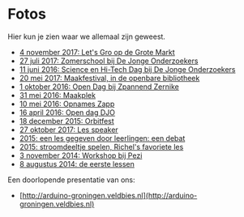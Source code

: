 # Fotos

Hier kun je zien waar we allemaal zijn geweest.

 * [4 november 2017: Let's Gro op de Grote Markt](20171104LetsGro/README.md)
 * [27 juli 2017: Zomerschool bij De Jonge Onderzoekers](20170727Zomerschool/README.md)
 * [11 juni 2016: Science en Hi-Tech Dag bij De Jonge Onderzoekers](20170611ScienceEnHiTechDag/README.md)
 * [20 mei 2017: Maakfestival, in de openbare bibliotheek](20170520Maakfestival/README.md)
 * [1 oktober 2016: Open Dag bij Zpannend Zernike](20161001ZpannendZernike/README.md)
 * [31 mei 2016: Maakplek](20160531Maakplek/README.md)
 * [10 mei 2016: Opnames Zapp](20160510Zapp/README.md)
 * [16 april 2016: Open dag DJO](20160417OpenDag/README.md)
 * [18 december 2015: Orbitfest](20151218OrbitFest/README.md)
 * [27 oktober 2017: Les speaker](20151027LesSpeaker/README.md)
 * [2015: een les gegeven door leerlingen: een debat](2015Debat/README.md)
 * [2015: stroomdeeltje spelen, Richel's favoriete les](2015StroomdeeltjeSpelen/README.md)
 * [3 november 2014: Workshop bij Pezi](20141103Pezi/README.md)
 * [8 augustus 2014: de eerste lessen](20140808Les/README.md)

Een doorlopende presentatie van ons:

 * [http://arduino-groningen.veldbies.nl](http://arduino-groningen.veldbies.nl)

